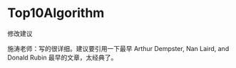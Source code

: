 Top10Algorithm
==============

修改建议

施涛老师：写的很详细。建议要引用一下最早  Arthur Dempster, Nan Laird, and Donald Rubin 最早的文章，太经典了。
